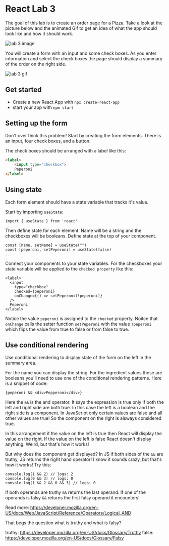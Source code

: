 # React Lab 3 

The goal of this lab is to create an order page for a Pizza. Take a look at the picture below and the animated Gif to get an idea of what the app should look like and how it should work. 

![lab 3 image](images/lab-3.png)

You will create a form with an input and some check boxes. As you enter information and select the check boxes the page should display a summary of the order on the right side. 

![lab 3 gif](images/lab-3.gif)

## Get started 

- Create a new React App with `npx create-react-app`
- start your app with `npm start`

## Setting up the form

Don't over think this problem! Start by creating the form elements. There is an input, four check boxes, and a button. 

The check boxes should be arranged with a label like this: 

```HTML
<label>
	<input type="checkbox">
	Peperoni
</label>
```

## Using state

Each form element should have a state variable that tracks it's value. 

Start by importing `useState`:

`import { useState } from 'react'`

Then define state for each element. Name will be a string and the checkboxes will be booleans. Define state at the top of your component. 

```JS
const [name, setName] = useState("")
const [peperoni, setPeperoni] = useState(false)
...
```

Connect your components to your state variables. For the checkboxes your state variable will be applied to the `checked property` like this:

```JS
<label>
  <input
    type="checkbox"
    checked={peperoni}
    onChange={() => setPeperoni(!peperoni)}
  />
  Peperoni
</label>
```

Notice the value `peperoni` is assigned to the `checked` property. Noitce that `onChange` calls the setter function `setPeperoni` with the value `!peperoni` which flips the value from true to false or from false to true. 

## Use conditional rendering

Use conditional rendering to display state of the form on the left in the summary area. 

For the name you can display the string. For the ingredient values these are booleans you'll need to use one of the conditional rendering patterns. Here is a snippet of code: 

```JS
{peperoni && <div>Pepperoni</div>}
```

Here the `&&` is the and operator. It says the expression is true only if both the left and right side are both true. In this case the left is a boolean and the right side is a component. In JavaScript only certain values are false and all other values are true! So the component on the right is alsways considered true. 

In this arrangement if the value on the left is true then React will display the value on the right. If the value on the left is false React doesn't display anything. Weird, but that's how it works! 

But why does the component get displayed? In JS if both sides of the `&&` are truthy, JS returns the right hand operator! I know it sounds crazy, but that's how it works! Try this: 

```JS
console.log(1 && 2) // logs: 2
console.log(0 && 3) // logs: 0
console.log(1 && 2 && 0 && 3) // logs: 0
```
If both operands are truthy `&&` returns the last operand. If one of the operands is falsy `&&` returns the first falsy operand it encounters! 

Read more: https://developer.mozilla.org/en-US/docs/Web/JavaScript/Reference/Operators/Logical_AND

That begs the question what is truthy and what is falsy? 

truthy: https://developer.mozilla.org/en-US/docs/Glossary/Truthy
false: https://developer.mozilla.org/en-US/docs/Glossary/Falsy

